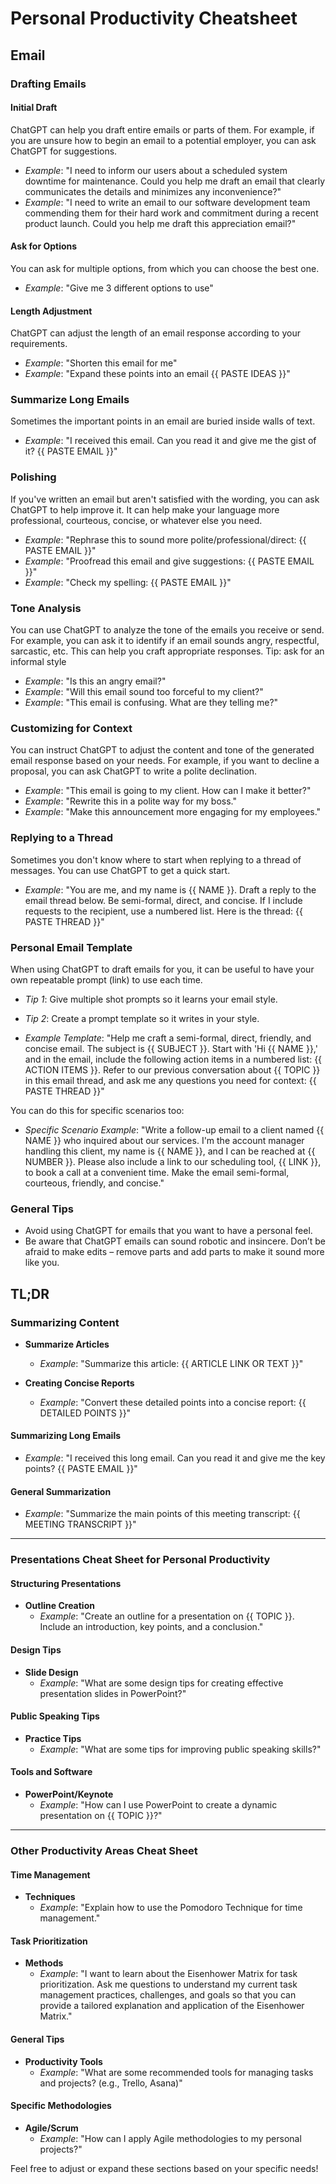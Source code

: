 # Personal Productivity Cheatsheet

## Email

### Drafting Emails

#### **Initial Draft**

ChatGPT can help you draft entire emails or parts of them. For example, if you are unsure how to begin an email to a potential employer, you can ask ChatGPT for suggestions.

- _Example_: "I need to inform our users about a scheduled system downtime for maintenance. Could you help me draft an email that clearly communicates the details and minimizes any inconvenience?"
- _Example_: "I need to write an email to our software development team commending them for their hard work and commitment during a recent product launch. Could you help me draft this appreciation email?"

#### **Ask for Options**

You can ask for multiple options, from which you can choose the best one.

- _Example_: "Give me 3 different options to use"

#### **Length Adjustment**

ChatGPT can adjust the length of an email response according to your requirements.

- _Example_: "Shorten this email for me"
- _Example_: "Expand these points into an email {{ PASTE IDEAS }}"

### Summarize Long Emails

Sometimes the important points in an email are buried inside walls of text.

- _Example_: "I received this email. Can you read it and give me the gist of it? {{ PASTE EMAIL }}"

### Polishing

If you've written an email but aren't satisfied with the wording, you can ask ChatGPT to help improve it. It can help make your language more professional, courteous, concise, or whatever else you need.

- _Example_: "Rephrase this to sound more polite/professional/direct: {{ PASTE EMAIL }}"
- _Example_: "Proofread this email and give suggestions: {{ PASTE EMAIL }}"
- _Example_: "Check my spelling: {{ PASTE EMAIL }}"

### Tone Analysis

You can use ChatGPT to analyze the tone of the emails you receive or send. For example, you can ask it to identify if an email sounds angry, respectful, sarcastic, etc. This can help you craft appropriate responses. Tip: ask for an informal style

- _Example_: "Is this an angry email?"
- _Example_: "Will this email sound too forceful to my client?"
- _Example_: "This email is confusing. What are they telling me?"

### Customizing for Context

You can instruct ChatGPT to adjust the content and tone of the generated email response based on your needs. For example, if you want to decline a proposal, you can ask ChatGPT to write a polite declination.

- _Example_: "This email is going to my client. How can I make it better?"
- _Example_: "Rewrite this in a polite way for my boss."
- _Example_: "Make this announcement more engaging for my employees."

### Replying to a Thread

Sometimes you don't know where to start when replying to a thread of messages. You can use ChatGPT to get a quick start.

- _Example_: "You are me, and my name is {{ NAME }}. Draft a reply to the email thread below. Be semi-formal, direct, and concise. If I include requests to the recipient, use a numbered list. Here is the thread: {{ PASTE THREAD }}"

### Personal Email Template

When using ChatGPT to draft emails for you, it can be useful to have your own repeatable prompt (link) to use each time.

- _Tip 1_: Give multiple shot prompts so it learns your email style.
- _Tip 2_: Create a prompt template so it writes in your style.

- _Example Template_: "Help me craft a semi-formal, direct, friendly, and concise email. The subject is {{ SUBJECT }}. Start with 'Hi {{ NAME }},' and in the email, include the following action items in a numbered list: {{ ACTION ITEMS }}. Refer to our previous conversation about {{ TOPIC }} in this email thread, and ask me any questions you need for context: {{ PASTE THREAD }}"

You can do this for specific scenarios too:

- _Specific Scenario Example_: "Write a follow-up email to a client named {{ NAME }} who inquired about our services. I'm the account manager handling this client, my name is {{ NAME }}, and I can be reached at {{ NUMBER }}. Please also include a link to our scheduling tool, {{ LINK }}, to book a call at a convenient time. Make the email semi-formal, courteous, friendly, and concise."

### General Tips

- Avoid using ChatGPT for emails that you want to have a personal feel.
- Be aware that ChatGPT emails can sound robotic and insincere. Don’t be afraid to make edits – remove parts and add parts to make it sound more like you.

## TL;DR

### Summarizing Content

- **Summarize Articles**

  - _Example_: "Summarize this article: {{ ARTICLE LINK OR TEXT }}"

- **Creating Concise Reports**
  - _Example_: "Convert these detailed points into a concise report: {{ DETAILED POINTS }}"

#### Summarizing Long Emails

- _Example_: "I received this long email. Can you read it and give me the key points? {{ PASTE EMAIL }}"

#### General Summarization

- _Example_: "Summarize the main points of this meeting transcript: {{ MEETING TRANSCRIPT }}"

---

### Presentations Cheat Sheet for Personal Productivity

#### Structuring Presentations

- **Outline Creation**
  - _Example_: "Create an outline for a presentation on {{ TOPIC }}. Include an introduction, key points, and a conclusion."

#### Design Tips

- **Slide Design**
  - _Example_: "What are some design tips for creating effective presentation slides in PowerPoint?"

#### Public Speaking Tips

- **Practice Tips**
  - _Example_: "What are some tips for improving public speaking skills?"

#### Tools and Software

- **PowerPoint/Keynote**
  - _Example_: "How can I use PowerPoint to create a dynamic presentation on {{ TOPIC }}?"

---

### Other Productivity Areas Cheat Sheet

#### Time Management

- **Techniques**
  - _Example_: "Explain how to use the Pomodoro Technique for time management."

#### Task Prioritization

- **Methods**
  - _Example_: "I want to learn about the Eisenhower Matrix for task prioritization. Ask me questions to understand my current task management practices, challenges, and goals so that you can provide a tailored explanation and application of the Eisenhower Matrix."

#### General Tips

- **Productivity Tools**
  - _Example_: "What are some recommended tools for managing tasks and projects? (e.g., Trello, Asana)"

#### Specific Methodologies

- **Agile/Scrum**
  - _Example_: "How can I apply Agile methodologies to my personal projects?"

Feel free to adjust or expand these sections based on your specific needs!
